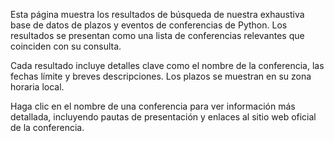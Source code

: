 Esta página muestra los resultados de búsqueda de nuestra exhaustiva base de datos de plazos y eventos de conferencias de Python. Los resultados se presentan como una lista de conferencias relevantes que coinciden con su consulta.

Cada resultado incluye detalles clave como el nombre de la conferencia, las fechas límite y breves descripciones. Los plazos se muestran en <span class="local-timezone">su zona horaria local</span>.

Haga clic en el nombre de una conferencia para ver información más detallada, incluyendo pautas de presentación y enlaces al sitio web oficial de la conferencia.

